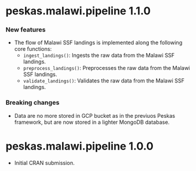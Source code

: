 # peskas.malawi.pipeline 1.1.0

### New features

- The flow of Malawi SSF landings is implemented along the following core functions:
  - `ingest_landings()`: Ingests the raw data from the Malawi SSF landings.
  - `preprocess_landings()`: Preprocesses the raw data from the Malawi SSF landings.
  - `validate_landings()`: Validates the raw data from the Malawi SSF landings.
  
### Breaking changes

- Data are no more stored in GCP bucket as in the previuos Peskas framework, but are now stored in a lighter MongoDB database.


# peskas.malawi.pipeline 1.0.0

* Initial CRAN submission.
